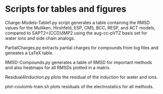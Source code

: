 # Scripts for tables and figures

Charge-Models-Table1.py script generates a table containing the RMSD values for the Mulliken, Hirshfeld, ESP, CM5, BCC, RESP, and ACT models, compared to SAPT2+(CCD)$\delta$MP2 using the aug-cc-pVTZ basis set for water ions and side chain analogs.

PartialCharges.py extracts partial charges for compounds from log files and geneates a LaTeX table.

RMSD-Compounds.py generates a table of RMSD for important methods and also heatmaps for all RMSDs plotted in a matrix.

Residual4Induction.py plots the residual of the induction for water and ions.

plot-coulomb-train.sh plots residuals of the electrostatics for all methods.

